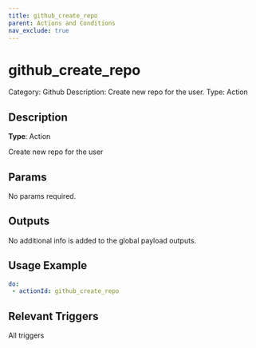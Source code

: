 ```yaml
---
title: github_create_repo
parent: Actions and Conditions
nav_exclude: true
---
```


# github_create_repo

Category: Github
Description: Create new repo for the user.
Type: Action

## Description

**Type**: Action

Create new repo for the user

## Params

No params required.

## Outputs

No additional info is added to the global payload outputs.

## Usage Example

```yaml
do:
 - actionId: github_create_repo
```

## Relevant Triggers

All triggers